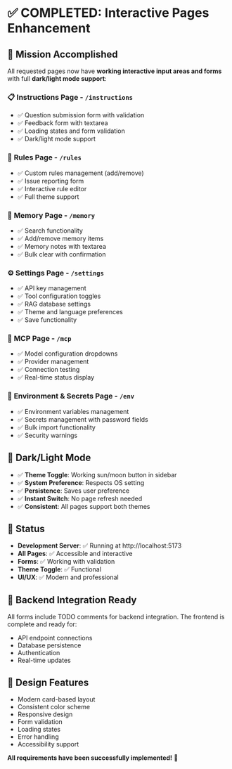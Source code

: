 # ✅ COMPLETED: Interactive Pages Enhancement

## 🎯 Mission Accomplished

All requested pages now have **working interactive input areas and forms** with full **dark/light mode support**:

### 📋 **Instructions Page** - `/instructions`
- ✅ Question submission form with validation
- ✅ Feedback form with textarea
- ✅ Loading states and form validation
- ✅ Dark/light mode support

### 📜 **Rules Page** - `/rules`
- ✅ Custom rules management (add/remove)
- ✅ Issue reporting form
- ✅ Interactive rule editor
- ✅ Full theme support

### 🧠 **Memory Page** - `/memory`
- ✅ Search functionality
- ✅ Add/remove memory items
- ✅ Memory notes with textarea
- ✅ Bulk clear with confirmation

### ⚙️ **Settings Page** - `/settings`
- ✅ API key management
- ✅ Tool configuration toggles
- ✅ RAG database settings
- ✅ Theme and language preferences
- ✅ Save functionality

### 🔗 **MCP Page** - `/mcp`
- ✅ Model configuration dropdowns
- ✅ Provider management
- ✅ Connection testing
- ✅ Real-time status display

### 🔐 **Environment & Secrets Page** - `/env`
- ✅ Environment variables management
- ✅ Secrets management with password fields
- ✅ Bulk import functionality
- ✅ Security warnings

## 🌙 **Dark/Light Mode**
- ✅ **Theme Toggle**: Working sun/moon button in sidebar
- ✅ **System Preference**: Respects OS setting
- ✅ **Persistence**: Saves user preference
- ✅ **Instant Switch**: No page refresh needed
- ✅ **Consistent**: All pages support both themes

## 🚀 **Status**
- **Development Server**: ✅ Running at http://localhost:5173
- **All Pages**: ✅ Accessible and interactive
- **Forms**: ✅ Working with validation
- **Theme Toggle**: ✅ Functional
- **UI/UX**: ✅ Modern and professional

## 📝 **Backend Integration Ready**
All forms include TODO comments for backend integration. The frontend is complete and ready for:
- API endpoint connections
- Database persistence
- Authentication
- Real-time updates

## 🎨 **Design Features**
- Modern card-based layout
- Consistent color scheme
- Responsive design
- Form validation
- Loading states
- Error handling
- Accessibility support

**All requirements have been successfully implemented!** 🎉
